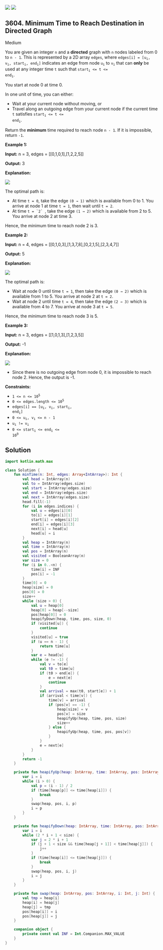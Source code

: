 [![](https://img.shields.io/github/stars/javadev/LeetCode-in-Kotlin?label=Stars&style=flat-square)](https://github.com/javadev/LeetCode-in-Kotlin)
[![](https://img.shields.io/github/forks/javadev/LeetCode-in-Kotlin?label=Fork%20me%20on%20GitHub%20&style=flat-square)](https://github.com/javadev/LeetCode-in-Kotlin/fork)

## 3604\. Minimum Time to Reach Destination in Directed Graph

Medium

You are given an integer `n` and a **directed** graph with `n` nodes labeled from 0 to `n - 1`. This is represented by a 2D array `edges`, where <code>edges[i] = [u<sub>i</sub>, v<sub>i</sub>, start<sub>i</sub>, end<sub>i</sub>]</code> indicates an edge from node <code>u<sub>i</sub></code> to <code>v<sub>i</sub></code> that can **only** be used at any integer time `t` such that <code>start<sub>i</sub> <= t <= end<sub>i</sub></code>.

You start at node 0 at time 0.

In one unit of time, you can either:

*   Wait at your current node without moving, or
*   Travel along an outgoing edge from your current node if the current time `t` satisfies <code>start<sub>i</sub> <= t <= end<sub>i</sub></code>.

Return the **minimum** time required to reach node `n - 1`. If it is impossible, return `-1`.

**Example 1:**

**Input:** n = 3, edges = \[\[0,1,0,1],[1,2,2,5]]

**Output:** 3

**Explanation:**

![](https://assets.leetcode.com/uploads/2025/06/05/screenshot-2025-06-06-at-004535.png)

The optimal path is:

*   At time `t = 0`, take the edge `(0 → 1)` which is available from 0 to 1. You arrive at node 1 at time `t = 1`, then wait until `t = 2`.
*   At time ```t = `2` ```, take the edge `(1 → 2)` which is available from 2 to 5. You arrive at node 2 at time 3.

Hence, the minimum time to reach node 2 is 3.

**Example 2:**

**Input:** n = 4, edges = \[\[0,1,0,3],[1,3,7,8],[0,2,1,5],[2,3,4,7]]

**Output:** 5

**Explanation:**

![](https://assets.leetcode.com/uploads/2025/06/05/screenshot-2025-06-06-at-004757.png)

The optimal path is:

*   Wait at node 0 until time `t = 1`, then take the edge `(0 → 2)` which is available from 1 to 5. You arrive at node 2 at `t = 2`.
*   Wait at node 2 until time `t = 4`, then take the edge `(2 → 3)` which is available from 4 to 7. You arrive at node 3 at `t = 5`.

Hence, the minimum time to reach node 3 is 5.

**Example 3:**

**Input:** n = 3, edges = \[\[1,0,1,3],[1,2,3,5]]

**Output:** \-1

**Explanation:**

![](https://assets.leetcode.com/uploads/2025/06/05/screenshot-2025-06-06-at-004914.png)

*   Since there is no outgoing edge from node 0, it is impossible to reach node 2. Hence, the output is -1.

**Constraints:**

*   <code>1 <= n <= 10<sup>5</sup></code>
*   <code>0 <= edges.length <= 10<sup>5</sup></code>
*   <code>edges[i] == [u<sub>i</sub>, v<sub>i</sub>, start<sub>i</sub>, end<sub>i</sub>]</code>
*   <code>0 <= u<sub>i</sub>, v<sub>i</sub> <= n - 1</code>
*   <code>u<sub>i</sub> != v<sub>i</sub></code>
*   <code>0 <= start<sub>i</sub> <= end<sub>i</sub> <= 10<sup>9</sup></code>

## Solution

```kotlin
import kotlin.math.max

class Solution {
    fun minTime(n: Int, edges: Array<IntArray>): Int {
        val head = IntArray(n)
        val to = IntArray(edges.size)
        val start = IntArray(edges.size)
        val end = IntArray(edges.size)
        val next = IntArray(edges.size)
        head.fill(-1)
        for (i in edges.indices) {
            val u = edges[i][0]
            to[i] = edges[i][1]
            start[i] = edges[i][2]
            end[i] = edges[i][3]
            next[i] = head[u]
            head[u] = i
        }
        val heap = IntArray(n)
        val time = IntArray(n)
        val pos = IntArray(n)
        val visited = BooleanArray(n)
        var size = 0
        for (i in 0..<n) {
            time[i] = INF
            pos[i] = -1
        }
        time[0] = 0
        heap[size] = 0
        pos[0] = 0
        size++
        while (size > 0) {
            val u = heap[0]
            heap[0] = heap[--size]
            pos[heap[0]] = 0
            heapifyDown(heap, time, pos, size, 0)
            if (visited[u]) {
                continue
            }
            visited[u] = true
            if (u == n - 1) {
                return time[u]
            }
            var e = head[u]
            while (e != -1) {
                val v = to[e]
                val t0 = time[u]
                if (t0 > end[e]) {
                    e = next[e]
                    continue
                }
                val arrival = max(t0, start[e]) + 1
                if (arrival < time[v]) {
                    time[v] = arrival
                    if (pos[v] == -1) {
                        heap[size] = v
                        pos[v] = size
                        heapifyUp(heap, time, pos, size)
                        size++
                    } else {
                        heapifyUp(heap, time, pos, pos[v])
                    }
                }
                e = next[e]
            }
        }
        return -1
    }

    private fun heapifyUp(heap: IntArray, time: IntArray, pos: IntArray, i: Int) {
        var i = i
        while (i > 0) {
            val p = (i - 1) / 2
            if (time[heap[p]] <= time[heap[i]]) {
                break
            }
            swap(heap, pos, i, p)
            i = p
        }
    }

    private fun heapifyDown(heap: IntArray, time: IntArray, pos: IntArray, size: Int, i: Int) {
        var i = i
        while (2 * i + 1 < size) {
            var j = 2 * i + 1
            if (j + 1 < size && time[heap[j + 1]] < time[heap[j]]) {
                j++
            }
            if (time[heap[i]] <= time[heap[j]]) {
                break
            }
            swap(heap, pos, i, j)
            i = j
        }
    }

    private fun swap(heap: IntArray, pos: IntArray, i: Int, j: Int) {
        val tmp = heap[i]
        heap[i] = heap[j]
        heap[j] = tmp
        pos[heap[i]] = i
        pos[heap[j]] = j
    }

    companion object {
        private const val INF = Int.Companion.MAX_VALUE
    }
}
```